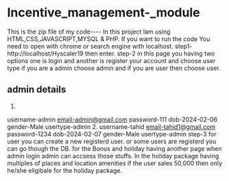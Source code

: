 # Incentive_management-_module

This is the zip file of my code----
In this project Iam using HTML,CSS,JAVASCRIPT,MYSQL & PHP.
If you want to run the code You need to open with chrome or search engine with localhost.
step1-
http://localhost/Hyscaler19 
  then enter.
step-2
in this page you having two options one is login and another is register your account and choose user type if you are a admin choose admin and if you are user then choose user.



admin details
--------------
1.
  username-admin
  email-admin@gmail.com
  password-111
  dob-2024-02-06
  gender-Male
  usertype-admin
2.
  username-tahid
  email-tahid1@gmail.com
  password-1234
  dob-2024-02-07
  gender-Male
  usertype-admin
step-3
for user you can create a new registerd user.
or some users are registerd you can go though the DB.
for the Bonus and holiday having another page when admin login admin can accsess those stuffs. 
In the holiday package having multiples of places and location amenities if the user sales 50,000 then only he/she eligibale for the holiday package.

